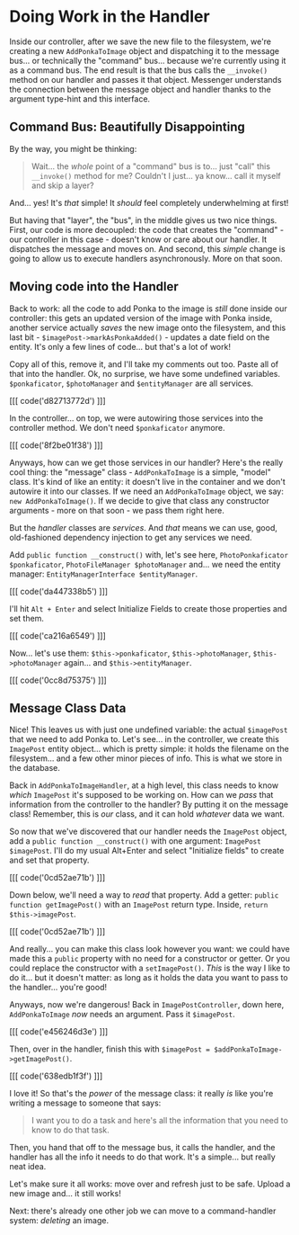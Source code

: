 # Doing Work in the Handler

Inside our controller, after we save the new file to the filesystem, we're creating
a new `AddPonkaToImage` object and dispatching it to the message bus... or technically
the "command" bus... because we're currently using it as a command bus. The end result
is that the bus calls the `__invoke()` method on our handler and passes it
that object. Messenger understands the connection between the message object
and handler thanks to the argument type-hint and this interface.

## Command Bus: Beautifully Disappointing

By the way, you might be thinking:

> Wait... the *whole* point of a "command" bus is to... just "call" this
> `__invoke()` method for me? Couldn't I just... ya know... call it myself and
> skip a layer?

And... yes! It's *that* simple! It *should* feel completely underwhelming at first!

But having that "layer", the "bus", in the middle gives us two nice things. First,
our code is more decoupled: the code that creates the "command" - our controller
in this case - doesn't know or care about our handler. It dispatches the message
and moves on. And second, this *simple* change is going to allow us to
execute handlers asynchronously. More on that soon.

## Moving code into the Handler

Back to work: all the code to add Ponka to the image is *still* done inside our
controller: this gets an updated version of the image with Ponka inside, another
service actually *saves* the new image onto the filesystem, and this last bit -
`$imagePost->markAsPonkaAdded()` - updates a date field on the entity. It's only
a few lines of code... but that's a lot of work!

Copy all of this, remove it, and I'll take my comments out too. Paste all of
that into the handler. Ok, no surprise, we have some undefined variables.
`$ponkaficator`, `$photoManager` and `$entityManager` are all services.

[[[ code('d82713772d') ]]]

In the controller... on top, we were autowiring those services into the controller
method. We don't need `$ponkaficator` anymore.

[[[ code('8f2be01f38') ]]]

Anyways, how can we get those services in our handler? Here's the really cool thing:
the "message" class - `AddPonkaToImage` is a simple, "model" class. It's kind of
like an entity: it doesn't live in the container and we don't autowire it into
our classes. If we need an `AddPonkaToImage` object, we say: `new AddPonkaToImage()`.
If we decide to give that class any constructor arguments - more on that soon - we
pass them right here.

But the *handler* classes are *services*. And *that* means we can use, good,
old-fashioned dependency injection to get any services we need.

Add `public function __construct()` with, let's see here,
`PhotoPonkaficator $ponkaficator`, `PhotoFileManager $photoManager` and... we need
the entity manager: `EntityManagerInterface $entityManager`. 

[[[ code('da447338b5') ]]]

I'll hit `Alt + Enter` and select Initialize Fields to create those properties and set them.

[[[ code('ca216a6549') ]]]

Now... let's use them: `$this->ponkaficator`, `$this->photoManager`,
`$this->photoManager` again... and `$this->entityManager`.

[[[ code('0cc8d75375') ]]]

## Message Class Data

Nice! This leaves us with just one undefined variable: the actual `$imagePost`
that we need to add Ponka to. Let's see... in the controller, we create this
`ImagePost` entity object... which is pretty simple: it holds the filename on
the filesystem... and a few other minor pieces of info. This is what we store
in the database.

Back in `AddPonkaToImageHandler`, at a high level, this class needs to know *which*
`ImagePost` it's supposed to be working on. How can we *pass* that information
from the controller to the handler? By putting it on the message class! Remember,
this is *our* class, and it can hold *whatever* data we want.

So now that we've discovered that our handler needs the `ImagePost` object, add
a `public function __construct()` with one argument: `ImagePost $imagePost`. I'll
do my usual Alt+Enter and select "Initialize fields" to create and set that property.

[[[ code('0cd52ae71b') ]]]

Down below, we'll need a way to *read* that property. Add a getter:
`public function getImagePost()` with an `ImagePost` return type. Inside,
`return $this->imagePost`.

[[[ code('0cd52ae71b') ]]]

And really... you can make this class look however you want: we could have made
this a `public` property with no need for a constructor or getter. Or you
could replace the constructor with a `setImagePost()`. *This* is the way
I like to do it... but it doesn't matter: as long as it holds the data you want
to pass to the handler... you're good!

Anyways, now we're dangerous! Back in `ImagePostController`, down here,
`AddPonkaToImage` *now* needs an argument. Pass it `$imagePost`.

[[[ code('e456246d3e') ]]]

Then, over in the handler, finish this with
`$imagePost = $addPonkaToImage->getImagePost()`.

[[[ code('638edb1f3f') ]]]

I love it! So that's the *power* of the message class: it really *is* like you're
writing a message to someone that says:

> I want you to do a task and here's all the information that you need to know to
> do that task.

Then, you hand that off to the message bus, it calls the handler, and the handler
has all the info it needs to do that work. It's a simple... but really neat idea.

Let's make sure it all works: move over and refresh just to be safe. Upload a new
image and... it still works!

Next: there's already one other job we can move to a command-handler system:
*deleting* an image.
